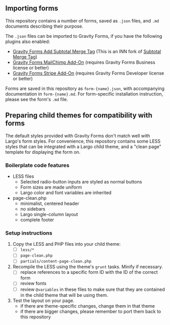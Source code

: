 ## Importing forms

This repository contains a number of forms, saved as `.json` files, and `.md` documents describing their purpose.

The `.json` files can be imported to Gravity Forms, if you have the following plugins also enabled:

- [Gravity Forms Add Subtotal Merge Tag](https://github.com/INN/gravity-forms-add-subtotal-merge-tag) (This is an INN fork of [Subtotal Merge Tag](http://gravitywiz.com/subtotal-merge-tag-for-calculations/))
- [Gravity Forms MailChimp Add-On](http://www.gravityforms.com/add-ons/mailchimp/) (requires Gravity Forms Business license or better)
- [Gravity Forms Stripe Add-On](http://www.gravityforms.com/add-ons/stripe/) (requires Gravity Forms Developer license or better)

Forms are saved in this repository as `form-{name}.json`, with accompanying documentation in `form-{name}.md`. For form-specific installation instruction, please see the form's `.md` file.

## Preparing child themes for compatibility with forms

The default styles provided with Gravity Forms don't match well with Largo's form styles. For convenience, this repository contains some LESS styles that can be integrated with a Largo child theme, and a "clean page" template for displaying the form on.

### Boilerplate code features

- LESS files
	- Selected radio-button inputs are styled as normal buttons
	- Form sizes are made uniform
	- Largo color and font variables are inherited
- page-clean.php
	- minimalist, centered header
	- no sidebars
	- Largo single-column layout
	- complete footer

### Setup instructions

1. Copy the LESS and PHP files into your child theme:
	- [ ] `less/*`
	- [ ] `page-clean.php`
	- [ ] `partials/content-page-clean.php`

2. Recompile the LESS using the theme's `grunt` tasks. Minify if necessary.
	- [ ] replace references to a specific form ID with the ID of the correct form
	- [ ] review fonts
	- [ ] review `@variables` in these files to make sure that they are contained in the child theme that will be using them.

3. Test the layout on your page.
	- if there are theme-specific changes, change them in that theme
	- if there are bigger changes, please remember to port them back to this repository
